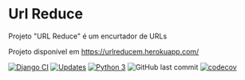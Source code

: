 # Url Reduce

Projeto "URL Reduce" é um encurtador de URLs

Projeto disponível em https://urlreducem.herokuapp.com/

[![Django CI](https://github.com/mateuslourenco/url_reduce/actions/workflows/django.yml/badge.svg)](https://github.com/mateuslourenco/url_reduce/actions/workflows/django.yml)
[![Updates](https://pyup.io/repos/github/mateuslourenco/url_reduce/shield.svg)](https://pyup.io/repos/github/mateuslourenco/url_reduce/)
[![Python 3](https://pyup.io/repos/github/mateuslourenco/url_reduce/python-3-shield.svg)](https://pyup.io/repos/github/mateuslourenco/url_reduce/)
![GitHub last commit](https://img.shields.io/github/last-commit/mateuslourenco/url_reduce)
[![codecov](https://codecov.io/gh/mateuslourenco/url_reduce/branch/main/graph/badge.svg?token=DEDKN515QU)](https://codecov.io/gh/mateuslourenco/url_reduce)
